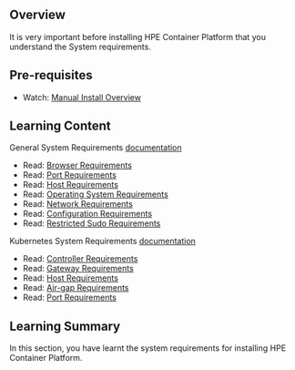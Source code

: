 ## Overview

It is very important before installing HPE Container Platform that you understand the System requirements.

## Pre-requisites

- Watch: [Manual Install Overview](./manual_install_overview.md)

## Learning Content

General System Requirements [documentation](http://docs.bluedata.com/50_system-requirements-overview)

<ul>
	<li>Read: <a href="http://docs.bluedata.com/50_browser-requirements">Browser Requirements</a></li>
	<li>Read: <a href="http://docs.bluedata.com/50_port-requirements">Port Requirements</a></li>
	<li>Read: <a href="http://docs.bluedata.com/50_host-requirements">Host Requirements</a></li>
	<li>Read: <a href="http://docs.bluedata.com/50_operating-system-requirements">Operating System Requirements</a></li>
	<li>Read: <a href="http://docs.bluedata.com/50_network-requirements">Network Requirements</a></li>
	<li>Read: <a href="http://docs.bluedata.com/50_configuration-requirements">Configuration Requirements</a></li>
	<li>Read: <a href="http://docs.bluedata.com/50_restricted-sudo-requirements">Restricted Sudo Requirements</a></li>
</ul>

Kubernetes System Requirements [documentation](http://docs.bluedata.com/50_system-requirements-overview)

<ul>
	<li>Read: <a href="http://docs.bluedata.com/50_k8s-controller-requirements">Controller Requirements</a></li>
	<li>Read: <a href="http://docs.bluedata.com/50_k8s-gateway-requirements">Gateway Requirements</a></li>
	<li>Read: <a href="http://docs.bluedata.com/50_k8s-host-requirements">Host Requirements</a></li>
	<li>Read: <a href="http://docs.bluedata.com/50_k8s-airgap-requirements">Air-gap Requirements</a></li>
	<li>Read: <a href="http://docs.bluedata.com/5.0_k8s-port-requirements">Port Requirements</a></li>
</ul>

## Learning Summary

In this section, you have learnt the system requirements for installing HPE Container Platform.

